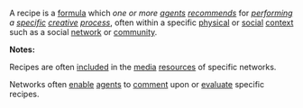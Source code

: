 A recipe is a [formula](https://github.com/gcassel/Modular-Organization-Terminology/blob/master/terms/formula.md) which *one or more [agents](https://github.com/gcassel/Modular-Organization-Terminology/blob/master/terms/agent.md) [recommends](https://github.com/gcassel/Modular-Organization-Terminology/blob/master/terms/recommendation.md)* for *[performing](https://github.com/gcassel/Modular-Organization-Terminology/blob/master/terms/perform.md) a [specific](https://github.com/gcassel/Modular-Organization-Terminology/blob/master/terms/specific.md) [creative](https://github.com/gcassel/Modular-Organization-Terminology/blob/master/terms/create.md) [process](https://github.com/gcassel/Modular-Organization-Terminology/blob/master/terms/process.md)*, often within a specific [physical](https://github.com/gcassel/Modular-Organization-Terminology/blob/master/terms/physical.md) or [social](https://github.com/gcassel/Modular-Organization-Terminology/blob/master/terms/social.md) [context](https://github.com/gcassel/Modular-Organization-Terminology/blob/master/terms/context.md) such as a social [network](https://github.com/gcassel/Modular-Organization-Terminology/blob/master/terms/network.md) or [community](https://github.com/gcassel/Modular-Organization-Terminology/blob/master/terms/community.md).

**Notes:** 

Recipes are often [included](https://github.com/gcassel/Modular-Organization-Terminology/blob/master/terms/include.md) in the [media](https://github.com/gcassel/Modular-Organization-Terminology/blob/master/terms/media.md) [resources](https://github.com/gcassel/Modular-Organization-Terminology/blob/master/terms/resource.md) of specific networks.  

Networks often [enable](https://github.com/gcassel/Modular-Organization-Terminology/blob/master/terms/enable.md) [agents](https://github.com/gcassel/Modular-Organization-Terminology/blob/master/terms/agent.md) to [comment](https://github.com/gcassel/Modular-Organization-Terminology/blob/master/terms/comment.md) upon or [evaluate](https://github.com/gcassel/Modular-Organization-Terminology/blob/master/terms/evaluate.md) specific recipes.
